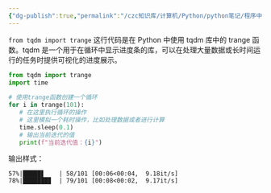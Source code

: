 ```yaml
---
{"dg-publish":true,"permalink":"/czc知识库/计算机/Python/python笔记/程序中添加可视化进图条/","dgPassFrontmatter":true,"created":"2024-12-07T08:39:46.985+08:00","updated":"2024-12-08T12:19:23.743+08:00"}
---
```




  `from tqdm import trange` 这行代码是在 Python 中使用 tqdm 库中的 trange 函数。tqdm 是一个用于在循环中显示进度条的库，可以在处理大量数据或长时间运行的任务时提供可视化的进度展示。
 ```python chatgpt
 from tqdm import trange  
 import time  
   
 # 使用trange函数创建一个循环  
 for i in trange(101):  
 	# 在这里执行循环的操作  
 	# 这里模拟一个耗时操作，比如处理数据或者进行计算  
 	time.sleep(0.1)  
 	# 输出当前迭代的值  
 	print(f"当前迭代值：{i}")
 ```
 输出样式：
 ```
 57%|█████▋    | 58/101 [00:06<00:04,  9.18it/s]
 78%|███████▊  | 79/101 [00:08<00:02,  9.17it/s]
 ```
